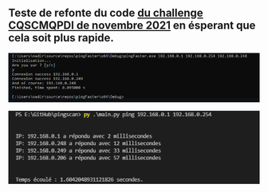 ## Teste de refonte du code [du challenge CQSCMQPDI de novembre 2021](https://github.com/nadnone/CQSCMQPDI_11_2021) en ésperant que cela soit plus rapide.

![img1](./res_demo/info_cpp_program.png)

![img1](./res_demo/info_py_program.png)
